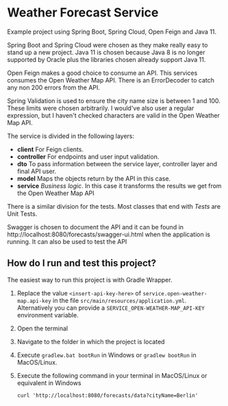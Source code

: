 # Weather Forecast Service

Example project using Spring Boot, Spring Cloud, Open Feign and Java 11.

Spring Boot and Spring Cloud were chosen as they make really easy to stand up a new project.
Java 11 is chosen because Java 8 is no longer supported by Oracle plus the libraries chosen 
already support Java 11.

Open Feign makes a good choice to consume an API. This services consumes the Open Weather 
Map API. There is an ErrorDecoder to catch any non 200 errors from the API.

Spring Validation is used to ensure the city name size is between 1 and 100. These limits 
were chosen arbitrarily. I would've also user a regular expression, but I haven't checked
characters are valid in the Open Weather Map API.

The service is divided in the following layers:
* **client** For Feign clients.
* **controller** For endpoints and user input validation.
* **dto** To pass information between the service layer, controller layer and final API user.
* **model** Maps the objects return by the API in this case.
* **service** _Business logic_. In this case it transforms the results we get from the
Open Weather Map API

There is a similar division for the tests. Most classes that end with *Tests* are Unit Tests.

Swagger is chosen to document the API and it can be found in 
http://localhost:8080/forecasts/swagger-ui.html when the application is running. It can also 
be used to test the API

## How do I run and test this project?

The easiest way to run this project is with Gradle Wrapper.

1. Replace the value `<insert-api-key-here>` of `service.open-weather-map.api-key` 
in the file `src/main/resources/application.yml`.
Alternatively you can provide a `SERVICE_OPEN-WEATHER-MAP_API-KEY` environment variable.  
2. Open the terminal
3. Navigate to the folder in which the project is located
4. Execute `gradlew.bat bootRun` in Windows or `gradlew bootRun` in MacOS/Linux.
5. Execute the following command in your terminal in MacOS/Linux or equivalent in Windows

       curl 'http://localhost:8080/forecasts/data?cityName=Berlin' 
